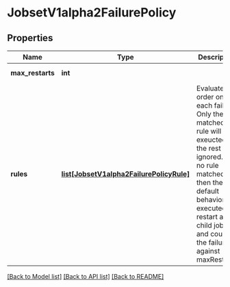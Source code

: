 # JobsetV1alpha2FailurePolicy

## Properties
Name | Type | Description | Notes
------------ | ------------- | ------------- | -------------
**max_restarts** | **int** |  | [default to 0]
**rules** | [**list[JobsetV1alpha2FailurePolicyRule]**](JobsetV1alpha2FailurePolicyRule.md) | Evaluated in order on each failure. Only the first matched rule will be exeucted, the rest are ignored. If no rule matched, then the default behavior is executed: restart all child jobs and count the failure against maxRestarts. | 

[[Back to Model list]](../README.md#documentation-for-models) [[Back to API list]](../README.md#documentation-for-api-endpoints) [[Back to README]](../README.md)


